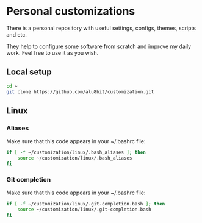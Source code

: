 # Personal customizations
There is a personal repository with useful settings, configs, themes, scripts and etc. 

They help to configure some software from scratch and improve my daily work. Feel free to use it as you wish. 

## Local setup

```bash
cd ~
git clone https://github.com/alu8bit/customization.git
```

## Linux
### Aliases
Make sure that this code appears in your ~/.bashrc file:
```bash 
if [ -f ~/customization/linux/.bash_aliases ]; then
    source ~/customization/linux/.bash_aliases
fi
```
### Git completion
Make sure that this code appears in your ~/.bashrc file:
```bash
if [ -f ~/customization/linux/.git-completion.bash ]; then
    source ~/customization/linux/.git-completion.bash
fi
```